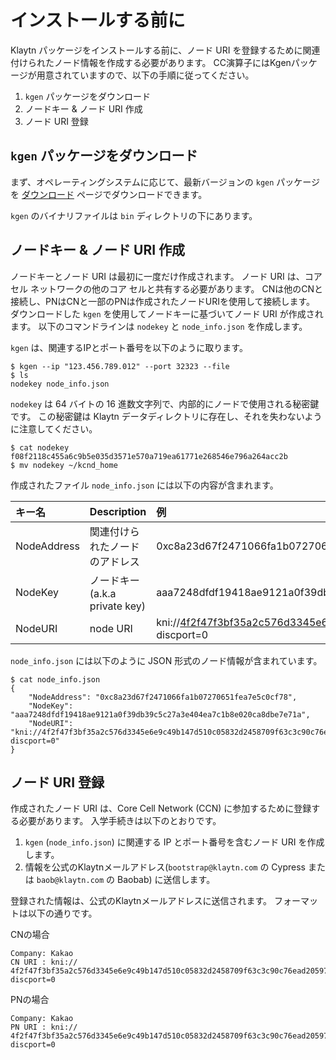 # インストールする前に <a id="before-you-install"></a>

Klaytn パッケージをインストールする前に、ノード URI を登録するために関連付けられたノード情報を作成する必要があります。 CC演算子にはKgenパッケージが用意されていますので、以下の手順に従ってください。

1. `kgen` パッケージをダウンロード
2. ノードキー & ノード URI 作成
3. ノード URI 登録

## `kgen` パッケージをダウンロード <a id="download-kgen-package"></a>

まず、オペレーティングシステムに応じて、最新バージョンの `kgen` パッケージを [ダウンロード](download.md) ページでダウンロードできます。

`kgen` のバイナリファイルは `bin` ディレクトリの下にあります。

## ノードキー & ノード URI 作成 <a id="node-key-node-uri-creation"></a>

ノードキーとノード URI は最初に一度だけ作成されます。 ノード URI は、コア セル ネットワークの他のコア セルと共有する必要があります。 CNは他のCNと接続し、PNはCNと一部のPNは作成されたノードURIを使用して接続します。 ダウンロードした `kgen` を使用してノードキーに基づいてノード URI が作成されます。 以下のコマンドラインは `nodekey` と `node_info.json` を作成します。

`kgen` は、関連するIPとポート番号を以下のように取ります。

```text
$ kgen --ip "123.456.789.012" --port 32323 --file
$ ls
nodekey node_info.json
```

`nodekey` は 64 バイトの 16 進数文字列で、内部的にノードで使用される秘密鍵です。 この秘密鍵は Klaytn データディレクトリに存在し、それを失わないように注意してください。

```text
$ cat nodekey
f08f2118c455a6c9b5e035d3571e570a719ea61771e268546e796a264acc2b
$ mv nodekey ~/kcnd_home
```

作成されたファイル `node_info.json` には以下の内容が含まれます。

| キー名         | Description                   | 例                                                                                                                                                                       |
|:----------- |:----------------------------- |:----------------------------------------------------------------------------------------------------------------------------------------------------------------------- |
| NodeAddress | 関連付けられたノードのアドレス               | 0xc8a23d67f2471066fa1b07270651fea7e5c0cf78                                                                                                                              |
| NodeKey     | ノードキー \(a.k.a private key\) | aaa7248dfdf19418ae9121a0f39db39c5c27a3e404ea7c1b8e020ca8dbe7e71a                                                                                                        |
| NodeURI     | node URI                      | kni://4f2f47f3bf35a2c576d3345e6e9c49b147d510c05832d2458709f63c3c90c76ead205975d944ed65e77dd4c6f63ebe1ef21d60da95952bc1e200e7487f4d9e1b@123.456.789.012:32323?discport=0 |

`node_info.json` には以下のように JSON 形式のノード情報が含まれています。

```text
$ cat node_info.json
{
    "NodeAddress": "0xc8a23d67f2471066fa1b07270651fea7e5c0cf78",
    "NodeKey": "aaa7248dfdf19418ae9121a0f39db39c5c27a3e404ea7c1b8e020ca8dbe7e71a",
    "NodeURI": "kni://4f2f47f3bf35a2c576d3345e6e9c49b147d510c05832d2458709f63c3c90c76ead205975d944ed65e77dd4c6f63ebe1ef21d60da95952bc1e200e7487f4d9e1b@123.456.789.012:32323?discport=0"
}
```

## ノード URI 登録 <a id="node-uri-enrollment"></a>

作成されたノード URI は、Core Cell Network \(CCN\) に参加するために登録する必要があります。 入学手続きは以下のとおりです。

1. `kgen` \(`node_info.json`\) に関連する IP とポート番号を含むノード URI を作成します。
2. 情報を公式のKlaytnメールアドレス\(`bootstrap@klaytn.com` の Cypress または `baob@klaytn.com` の Baobab\) に送信します。

登録された情報は、公式のKlaytnメールアドレスに送信されます。 フォーマットは以下の通りです。

CNの場合

```text
Company: Kakao
CN URI : kni://
4f2f47f3bf35a2c576d3345e6e9c49b147d510c05832d2458709f63c3c90c76ead205975d944ed65e77dd4c6f63ebe1ef21d60da95952bc1e200e7487f4d9e1b@123.456.789.012:32323?discport=0
```

PNの場合

```text
Company: Kakao
PN URI : kni://
4f2f47f3bf35a2c576d3345e6e9c49b147d510c05832d2458709f63c3c90c76ead205975d944ed65e77dd4c6f63ebe1ef21d60da95952bc1e200e7487f4d9e1b@123.456.789.012:32323?discport=0
```

